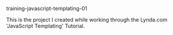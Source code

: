 training-javascript-templating-01

This is the project I created while working through the Lynda.com 'JavaScript Templating' Tutorial.
